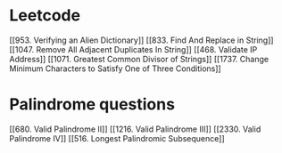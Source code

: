 
# Leetcode 

[[953. Verifying an Alien Dictionary]]
[[833. Find And Replace in String]]
[[1047. Remove All Adjacent Duplicates In String]]
[[468. Validate IP Address]]
[[1071. Greatest Common Divisor of Strings]]
[[1737. Change Minimum Characters to Satisfy One of Three Conditions]]

# Palindrome questions

[[680. Valid Palindrome II]]
[[1216. Valid Palindrome III]]
[[2330. Valid Palindrome IV]]
[[516. Longest Palindromic Subsequence]]

